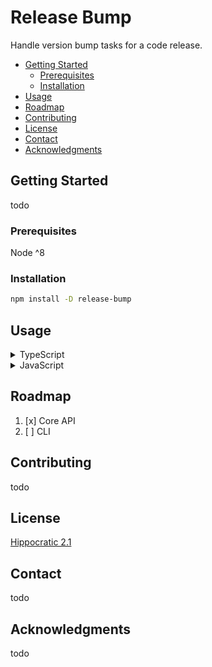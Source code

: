 # Release Bump

Handle version bump tasks for a code release.

- [Getting Started](#getting-started)
  - [Prerequisites](#prerequisites)
  - [Installation](#installation)
- [Usage](#usage)
- [Roadmap](#roadmap)
- [Contributing](#contributing)
- [License](#license)
- [Contact](#contact)
- [Acknowledgments](#acknowledgments)

## Getting Started

todo

### Prerequisites

Node ^8

### Installation

```bash
npm install -D release-bump
```

## Usage

<details>
  <summary>TypeScript</summary>

  ```bash
  import { ReleaseBump, ReleaseBumpOptions } from 'release-bump'

  ;(async function() {
    const options: ReleaseBumpOptions = {
      changelogPath: 'CHANGELOG.md',
      date: '2022-01-01',
      dryRun: false,
      files: [
        'src/ts/script.ts',
        'src/scss/style.scss',
      ],
      quiet: true,
      prefix: 'v',
      remote: 'github',
      repository: 'my-org/some-repo',
      version: '1.0.0',
    }
    const releaseBump = new ReleaseBump(options)
    await releaseBump.init()
  })()

  ```
</details>

<details>
  <summary>JavaScript</summary>

  ```bash
  import { ReleaseBump } from 'release-bump'

  ;(async function() {
    const options = {
      changelogPath: 'CHANGELOG.md',
      date: '2022-01-01',
      dryRun: false,
      files: [
        'src/ts/script.ts',
        'src/scss/style.scss',
      ],
      quiet: true,
      prefix: 'v',
      remote: 'github',
      repository: 'my-org/some-repo',
      version: '1.0.0',
    }
    const releaseBump = new ReleaseBump(options)
    await releaseBump.init()
  })()

  ```
</details>

## Roadmap

1. [x] Core API
2. [ ] CLI

## Contributing

todo

## License

[Hippocratic 2.1](LICENSE)

## Contact

todo

## Acknowledgments

todo